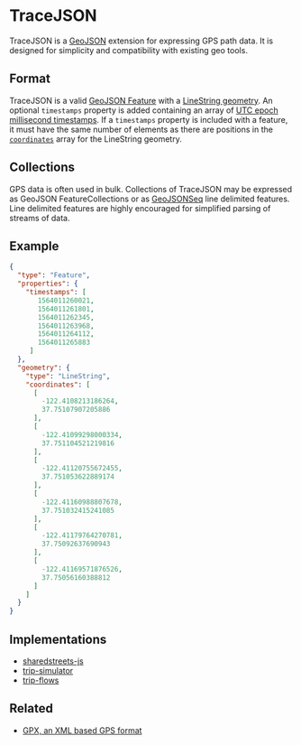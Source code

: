 # TraceJSON

TraceJSON is a [GeoJSON](https://geojson.org) extension for expressing GPS path data. It is designed for simplicity and compatibility with existing geo tools. 

## Format

TraceJSON is a valid [GeoJSON Feature](https://tools.ietf.org/html/rfc7946#section-3.2) with a [LineString geometry](https://tools.ietf.org/html/rfc7946#section-3.1.4). An optional `timestamps` property is added containing an array of [UTC epoch millisecond timestamps](https://currentmillis.com). If a `timestamps` property is included with a feature, it must have the same number of elements as there are positions in the [`coordinates`](https://tools.ietf.org/html/rfc7946#section-3.1.1) array for the LineString geometry.

## Collections

GPS data is often used in bulk. Collections of TraceJSON may be expressed as GeoJSON FeatureCollections or as [GeoJSONSeq](https://gdal.org/drivers/vector/geojsonseq.html) line delimited features. Line delimited features are highly encouraged for simplified parsing of streams of data.

## Example

```json
{
  "type": "Feature",
  "properties": {
    "timestamps": [
       1564011260021,
       1564011261801,
       1564011262345,
       1564011263968,
       1564011264112,
       1564011265883
     ]
  },
  "geometry": {
    "type": "LineString",
    "coordinates": [
      [
        -122.4108213186264,
        37.75107907205886
      ],
      [
        -122.41099298000334,
        37.751104521219816
      ],
      [
        -122.41120755672455,
        37.751053622889174
      ],
      [
        -122.41160988807678,
        37.751032415241085
      ],
      [
        -122.41179764270781,
        37.75092637690943
      ],
      [
        -122.41169571876526,
        37.75056160388812
      ]
    ]
  }
}
```

## Implementations

- [sharedstreets-js](https://github.com/sharedstreets/sharedstreets-js)
- [trip-simulator](https://github.com/sharedstreets/trip-simulator)
- [trip-flows](https://github.com/sharedstreets/trip-flows)

## Related

- [GPX, an XML based GPS format](https://www.topografix.com/gpx.asp)
